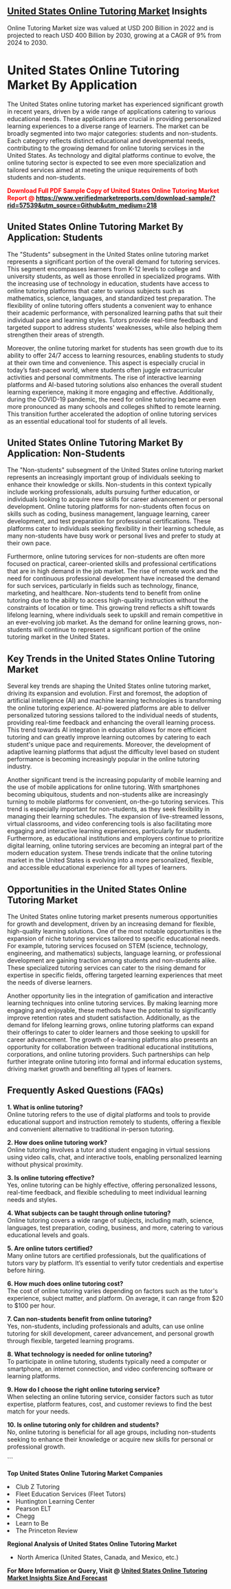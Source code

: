 <h2><a href="https://www.verifiedmarketreports.com/download-sample/?rid=57539&amp;utm_source=Github&amp;utm_medium=218" target="_blank">United States Online Tutoring Market</a> Insights</h2><p>Online Tutoring Market size was valued at USD 200 Billion in 2022 and is projected to reach USD 400 Billion by 2030, growing at a CAGR of 9% from 2024 to 2030.</p><p> <h1>United States Online Tutoring Market By Application</h1> <p>The United States online tutoring market has experienced significant growth in recent years, driven by a wide range of applications catering to various educational needs. These applications are crucial in providing personalized learning experiences to a diverse range of learners. The market can be broadly segmented into two major categories: students and non-students. Each category reflects distinct educational and developmental needs, contributing to the growing demand for online tutoring services in the United States. As technology and digital platforms continue to evolve, the online tutoring sector is expected to see even more specialization and tailored services aimed at meeting the unique requirements of both students and non-students. <strong><p><span class=""><span style="color: #ff0000;"><strong>Download Full PDF Sample Copy of United States Online Tutoring Market Report</strong> @ </span><a href="https://www.verifiedmarketreports.com/download-sample/?rid=57539&amp;utm_source=Github&amp;utm_medium=218" target="_blank">https://www.verifiedmarketreports.com/download-sample/?rid=57539&amp;utm_source=Github&amp;utm_medium=218</a></span></p></strong></p> <h2>United States Online Tutoring Market By Application: Students</h2> <p>The "Students" subsegment in the United States online tutoring market represents a significant portion of the overall demand for tutoring services. This segment encompasses learners from K-12 levels to college and university students, as well as those enrolled in specialized programs. With the increasing use of technology in education, students have access to online tutoring platforms that cater to various subjects such as mathematics, science, languages, and standardized test preparation. The flexibility of online tutoring offers students a convenient way to enhance their academic performance, with personalized learning paths that suit their individual pace and learning styles. Tutors provide real-time feedback and targeted support to address students' weaknesses, while also helping them strengthen their areas of strength. <p>Moreover, the online tutoring market for students has seen growth due to its ability to offer 24/7 access to learning resources, enabling students to study at their own time and convenience. This aspect is especially crucial in today’s fast-paced world, where students often juggle extracurricular activities and personal commitments. The rise of interactive learning platforms and AI-based tutoring solutions also enhances the overall student learning experience, making it more engaging and effective. Additionally, during the COVID-19 pandemic, the need for online tutoring became even more pronounced as many schools and colleges shifted to remote learning. This transition further accelerated the adoption of online tutoring services as an essential educational tool for students of all levels. <h2>United States Online Tutoring Market By Application: Non-Students</h2> <p>The "Non-students" subsegment of the United States online tutoring market represents an increasingly important group of individuals seeking to enhance their knowledge or skills. Non-students in this context typically include working professionals, adults pursuing further education, or individuals looking to acquire new skills for career advancement or personal development. Online tutoring platforms for non-students often focus on skills such as coding, business management, language learning, career development, and test preparation for professional certifications. These platforms cater to individuals seeking flexibility in their learning schedule, as many non-students have busy work or personal lives and prefer to study at their own pace. <p>Furthermore, online tutoring services for non-students are often more focused on practical, career-oriented skills and professional certifications that are in high demand in the job market. The rise of remote work and the need for continuous professional development have increased the demand for such services, particularly in fields such as technology, finance, marketing, and healthcare. Non-students tend to benefit from online tutoring due to the ability to access high-quality instruction without the constraints of location or time. This growing trend reflects a shift towards lifelong learning, where individuals seek to upskill and remain competitive in an ever-evolving job market. As the demand for online learning grows, non-students will continue to represent a significant portion of the online tutoring market in the United States. <h2>Key Trends in the United States Online Tutoring Market</h2> <p>Several key trends are shaping the United States online tutoring market, driving its expansion and evolution. First and foremost, the adoption of artificial intelligence (AI) and machine learning technologies is transforming the online tutoring experience. AI-powered platforms are able to deliver personalized tutoring sessions tailored to the individual needs of students, providing real-time feedback and enhancing the overall learning process. This trend towards AI integration in education allows for more efficient tutoring and can greatly improve learning outcomes by catering to each student's unique pace and requirements. Moreover, the development of adaptive learning platforms that adjust the difficulty level based on student performance is becoming increasingly popular in the online tutoring industry. <p>Another significant trend is the increasing popularity of mobile learning and the use of mobile applications for online tutoring. With smartphones becoming ubiquitous, students and non-students alike are increasingly turning to mobile platforms for convenient, on-the-go tutoring services. This trend is especially important for non-students, as they seek flexibility in managing their learning schedules. The expansion of live-streamed lessons, virtual classrooms, and video conferencing tools is also facilitating more engaging and interactive learning experiences, particularly for students. Furthermore, as educational institutions and employers continue to prioritize digital learning, online tutoring services are becoming an integral part of the modern education system. These trends indicate that the online tutoring market in the United States is evolving into a more personalized, flexible, and accessible educational experience for all types of learners. <h2>Opportunities in the United States Online Tutoring Market</h2> <p>The United States online tutoring market presents numerous opportunities for growth and development, driven by an increasing demand for flexible, high-quality learning solutions. One of the most notable opportunities is the expansion of niche tutoring services tailored to specific educational needs. For example, tutoring services focused on STEM (science, technology, engineering, and mathematics) subjects, language learning, or professional development are gaining traction among students and non-students alike. These specialized tutoring services can cater to the rising demand for expertise in specific fields, offering targeted learning experiences that meet the needs of diverse learners. <p>Another opportunity lies in the integration of gamification and interactive learning techniques into online tutoring services. By making learning more engaging and enjoyable, these methods have the potential to significantly improve retention rates and student satisfaction. Additionally, as the demand for lifelong learning grows, online tutoring platforms can expand their offerings to cater to older learners and those seeking to upskill for career advancement. The growth of e-learning platforms also presents an opportunity for collaboration between traditional educational institutions, corporations, and online tutoring providers. Such partnerships can help further integrate online tutoring into formal and informal education systems, driving market growth and benefiting all types of learners. <h2>Frequently Asked Questions (FAQs)</h2> <p><strong>1. What is online tutoring?</strong><br>Online tutoring refers to the use of digital platforms and tools to provide educational support and instruction remotely to students, offering a flexible and convenient alternative to traditional in-person tutoring.</p> <p><strong>2. How does online tutoring work?</strong><br>Online tutoring involves a tutor and student engaging in virtual sessions using video calls, chat, and interactive tools, enabling personalized learning without physical proximity.</p> <p><strong>3. Is online tutoring effective?</strong><br>Yes, online tutoring can be highly effective, offering personalized lessons, real-time feedback, and flexible scheduling to meet individual learning needs and styles.</p> <p><strong>4. What subjects can be taught through online tutoring?</strong><br>Online tutoring covers a wide range of subjects, including math, science, languages, test preparation, coding, business, and more, catering to various educational levels and goals.</p> <p><strong>5. Are online tutors certified?</strong><br>Many online tutors are certified professionals, but the qualifications of tutors vary by platform. It’s essential to verify tutor credentials and expertise before hiring.</p> <p><strong>6. How much does online tutoring cost?</strong><br>The cost of online tutoring varies depending on factors such as the tutor's experience, subject matter, and platform. On average, it can range from $20 to $100 per hour.</p> <p><strong>7. Can non-students benefit from online tutoring?</strong><br>Yes, non-students, including professionals and adults, can use online tutoring for skill development, career advancement, and personal growth through flexible, targeted learning programs.</p> <p><strong>8. What technology is needed for online tutoring?</strong><br>To participate in online tutoring, students typically need a computer or smartphone, an internet connection, and video conferencing software or learning platforms.</p> <p><strong>9. How do I choose the right online tutoring service?</strong><br>When selecting an online tutoring service, consider factors such as tutor expertise, platform features, cost, and customer reviews to find the best match for your needs.</p> <p><strong>10. Is online tutoring only for children and students?</strong><br>No, online tutoring is beneficial for all age groups, including non-students seeking to enhance their knowledge or acquire new skills for personal or professional growth.</p> ```</p><p><strong>Top United States Online Tutoring Market Companies</strong></p><div data-test-id=""><p><li>Club Z Tutoring</li><li> Fleet Education Services (Fleet Tutors)</li><li> Huntington Learning Center</li><li> Pearson ELT</li><li> Chegg</li><li> Learn to Be</li><li> The Princeton Review</li></p><div><strong>Regional Analysis of&nbsp;United States Online Tutoring Market</strong></div><ul><li dir="ltr"><p dir="ltr">North America&nbsp;(United States, Canada, and Mexico, etc.)</p></li></ul><p><strong>For More Information or Query, Visit @&nbsp;</strong><strong><a href="https://www.verifiedmarketreports.com/product/global-online-tutoring-market-2018-by-manufacturers-countries-type-and-application-forecast-to-2023/?utm_source=Github&amp;utm_medium=218" target="_blank">United States Online Tutoring Market Insights Size And Forecast</a></strong></p></div>
